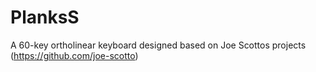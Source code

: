 # PlanksS

A 60-key ortholinear keyboard designed based on Joe Scottos projects (https://github.com/joe-scotto)
